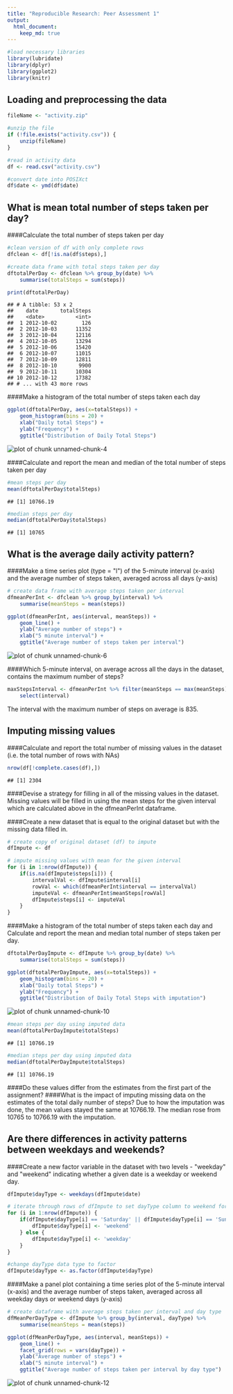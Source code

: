 ```yaml
---
title: "Reproducible Research: Peer Assessment 1"
output: 
  html_document:
    keep_md: true
---
```



```r
#load necessary libraries
library(lubridate)
library(dplyr)
library(ggplot2)
library(knitr)
```


## Loading and preprocessing the data

```r
fileName <- "activity.zip"

#unzip the file
if (!file.exists("activity.csv")) { 
    unzip(fileName) 
}

#read in activity data
df <- read.csv("activity.csv")

#convert date into POSIXct
df$date <- ymd(df$date)
```



## What is mean total number of steps taken per day?
####Calculate the total number of steps taken per day

```r
#clean version of df with only complete rows
dfclean <- df[!is.na(df$steps),]

#create data frame with total steps taken per day
dftotalPerDay <- dfclean %>% group_by(date) %>%
    summarise(totalSteps = sum(steps))

print(dftotalPerDay)
```

```
## # A tibble: 53 x 2
##    date       totalSteps
##    <date>          <int>
##  1 2012-10-02        126
##  2 2012-10-03      11352
##  3 2012-10-04      12116
##  4 2012-10-05      13294
##  5 2012-10-06      15420
##  6 2012-10-07      11015
##  7 2012-10-09      12811
##  8 2012-10-10       9900
##  9 2012-10-11      10304
## 10 2012-10-12      17382
## # ... with 43 more rows
```

####Make a histogram of the total number of steps taken each day

```r
ggplot(dftotalPerDay, aes(x=totalSteps)) + 
    geom_histogram(bins = 20) +
    xlab("Daily total Steps") +
    ylab("Frequency") +
    ggtitle("Distribution of Daily Total Steps")
```

![plot of chunk unnamed-chunk-4](figure/unnamed-chunk-4-1.png)

####Calculate and report the mean and median of the total number of steps taken per day

```r
#mean steps per day
mean(dftotalPerDay$totalSteps)
```

```
## [1] 10766.19
```

```r
#median steps per day
median(dftotalPerDay$totalSteps)
```

```
## [1] 10765
```


## What is the average daily activity pattern?
####Make a time series plot (type = "l") of the 5-minute interval (x-axis) and the average number of steps taken, averaged across all days (y-axis)

```r
# create data frame with average steps taken per interval
dfmeanPerInt <- dfclean %>% group_by(interval) %>%
    summarise(meanSteps = mean(steps))

ggplot(dfmeanPerInt, aes(interval, meanSteps)) +
    geom_line() +
    ylab("Average number of steps") +
    xlab("5 minute interval") +
    ggtitle("Average number of steps taken per interval")
```

![plot of chunk unnamed-chunk-6](figure/unnamed-chunk-6-1.png)

####Which 5-minute interval, on average across all the days in the dataset, contains the maximum number of steps?

```r
maxStepsInterval <- dfmeanPerInt %>% filter(meanSteps == max(meanSteps)) %>%
    select(interval)
```

The interval with the maximum number of steps on average is 835.

## Imputing missing values
####Calculate and report the total number of missing values in the dataset (i.e. the total number of rows with NAs)

```r
nrow(df[!complete.cases(df),])
```

```
## [1] 2304
```

####Devise a strategy for filling in all of the missing values in the dataset.
Missing values will be filled in using the mean steps for the given interval which are calculated above in the dfmeanPerInt dataframe.

####Create a new dataset that is equal to the original dataset but with the missing data filled in.

```r
# create copy of original dataset (df) to impute
dfImpute <- df

# impute missing values with mean for the given interval
for (i in 1:nrow(dfImpute)) {
    if(is.na(dfImpute$steps[i])) {
        intervalVal <- dfImpute$interval[i]
        rowVal <- which(dfmeanPerInt$interval == intervalVal)
        imputeVal <- dfmeanPerInt$meanSteps[rowVal]
        dfImpute$steps[i] <- imputeVal
    }
}
```

####Make a histogram of the total number of steps taken each day and Calculate and report the mean and median total number of steps taken per day. 

```r
dftotalPerDayImpute <- dfImpute %>% group_by(date) %>%
    summarise(totalSteps = sum(steps))

ggplot(dftotalPerDayImpute, aes(x=totalSteps)) + 
    geom_histogram(bins = 20) +
    xlab("Daily total Steps") +
    ylab("Frequency") +
    ggtitle("Distribution of Daily Total Steps with imputation")
```

![plot of chunk unnamed-chunk-10](figure/unnamed-chunk-10-1.png)

```r
#mean steps per day using imputed data
mean(dftotalPerDayImpute$totalSteps)
```

```
## [1] 10766.19
```

```r
#median steps per day using imputed data
median(dftotalPerDayImpute$totalSteps)
```

```
## [1] 10766.19
```

####Do these values differ from the estimates from the first part of the assignment? 
####What is the impact of imputing missing data on the estimates of the total daily number of steps?
Due to how the imputation was done, the mean values stayed the same at 10766.19. The median rose from 10765 to 10766.19 with the imputation.

## Are there differences in activity patterns between weekdays and weekends?
####Create a new factor variable in the dataset with two levels - "weekday" and "weekend" indicating whether a given date is a weekday or weekend day.

```r
dfImpute$dayType <- weekdays(dfImpute$date)

# iterate through rows of dfImpute to set dayType column to weekend for Saturday and Sunday and weekday for all other days
for (i in 1:nrow(dfImpute)) {
    if(dfImpute$dayType[i] == 'Saturday' || dfImpute$dayType[i] == 'Sunday'){
        dfImpute$dayType[i] <- 'weekend'
    } else {
        dfImpute$dayType[i] <- 'weekday'
    }
}

#change dayType data type to factor
dfImpute$dayType <- as.factor(dfImpute$dayType)
```

####Make a panel plot containing a time series plot of the 5-minute interval (x-axis) and the average number of steps taken, averaged across all weekday days or weekend days (y-axis)

```r
# create dataframe with average steps taken per interval and day type
dfMeanPerDayType <- dfImpute %>% group_by(interval, dayType) %>%
    summarise(meanSteps = mean(steps))

ggplot(dfMeanPerDayType, aes(interval, meanSteps)) +
    geom_line() +
    facet_grid(rows = vars(dayType)) +
    ylab("Average number of steps") +
    xlab("5 minute interval") +
    ggtitle("Average number of steps taken per interval by day type")
```

![plot of chunk unnamed-chunk-12](figure/unnamed-chunk-12-1.png)

